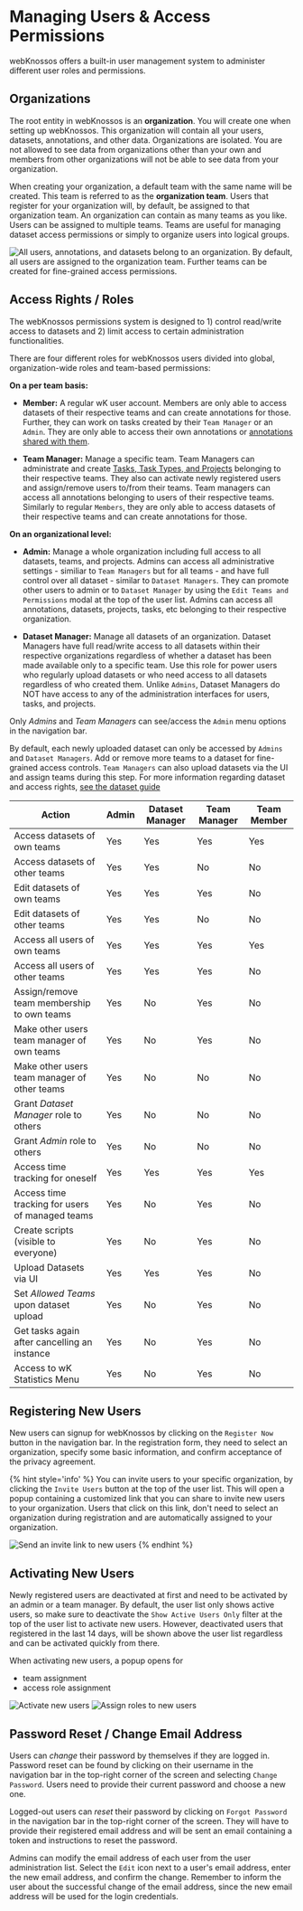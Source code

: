 # Managing Users & Access Permissions

webKnossos offers a built-in user management system to administer different user roles and permissions.


## Organizations

The root entity in webKnossos is an **organization**.
You will create one when setting up webKnossos.
This organization will contain all your users, datasets, annotations, and other data.
Organizations are isolated.
You are not allowed to see data from organizations other than your own and members from other organizations will not be able to see data from your organization.

When creating your organization, a default team with the same name will be created.
This team is referred to as the **organization team**.
Users that register for your organization will, by default, be assigned to that organization team.
An organization can contain as many teams as you like. 
Users can be assigned to multiple teams.
Teams are useful for managing dataset access permissions or simply to organize users into logical groups.

![All users, annotations, and datasets belong to an organization. By default, all users are assigned to the organization team. Further teams can be created for fine-grained access permissions.](images/teams.png)


## Access Rights / Roles

The webKnossos permissions system is designed to 1) control read/write access to datasets and 2) limit access to certain administration functionalities.

There are four different roles for webKnossos users divided into global, organization-wide roles and team-based permissions:

**On a per team basis:**

  - __Member:__ A regular wK user account. Members are only able to access datasets of their respective teams and can create annotations for those. Further, they can work on tasks created by their `Team Manager` or an `Admin`. They are only able to access their own annotations or [annotations shared with them](./sharing.md).

  - __Team Manager:__ Manage a specific team. Team Managers can administrate and create [Tasks, Task Types, and Projects](./tasks.md) belonging to their respective teams. They also can activate newly registered users and assign/remove users to/from their teams. Team managers can access all annotations belonging to users of their respective teams. Similarly to regular `Members`, they are only able to access datasets of their respective teams and can create annotations for those. 

**On an organizational level:** 

  - __Admin:__ Manage a whole organization including full access to all datasets, teams, and projects. Admins can access all administrative settings - similiar to `Team Managers` but for all teams - and have full control over all dataset - similar to `Dataset Managers`. They can promote other users to admin or to `Dataset Manager` by using the `Edit Teams and Permissions` modal at the top of the user list. Admins can access all annotations, datasets, projects, tasks, etc belonging to their respective organization.

  - __Dataset Manager:__ Manage all datasets of an organization. Dataset Managers have full read/write access to all datasets within their respective organizations regardless of whether a dataset has been made available only to a specific team. Use this role for power users who regularly upload datasets or who need access to all datasets regardless of who created them.
  Unlike `Admins`, Dataset Managers do NOT have access to any of the administration interfaces for users, tasks, and projects.
  

Only *Admins* and *Team Managers* can see/access the `Admin` menu options in the navigation bar.

By default, each newly uploaded dataset can only be accessed by `Admins` and `Dataset Managers`. Add or remove more teams to a dataset for fine-grained access controls. `Team Managers` can also upload datasets via the UI and assign teams during this step. For more information regarding dataset and access rights, [see the dataset guide](./sharing.md#general)


| Action                                           	| Admin 	| Dataset Manager 	| Team Manager 	| Team Member 	|
|--------------------------------------------------	|-------	|-----------------	|--------------	|-------------	|
| Access datasets of own teams                        	| Yes   	| Yes             	| Yes          	| Yes         	|
| Access datasets of other teams                      	| Yes   	| Yes             	| No           	| No          	|
| Edit datasets of own teams                       	| Yes   	| Yes             	| Yes          	| No          	|
| Edit datasets of other teams                     	| Yes   	| Yes             	| No           	| No          	|
| Access all users of own teams                       	| Yes   	| Yes             	| Yes          	| Yes         	|
| Access all users of other teams                     	| Yes   	| Yes             	| Yes          	| No          	|
| Assign/remove team membership to own teams       	| Yes   	| No              	| Yes          	| No          	|
| Make other users team manager of own teams   	| Yes   	| No              	| Yes          	| No          	|
| Make other users team manager of other teams   	| Yes   	| No              	| No           	| No          	|
| Grant *Dataset Manager* role to others        	| Yes   	| No              	| No           	| No          	|
| Grant *Admin* role to others                           	| Yes   	| No              	| No           	| No          	|
| Access time tracking for oneself                       	| Yes   	| Yes             	| Yes          	| Yes         	|
| Access time tracking for users of managed teams          	| Yes   	| No              	| Yes          	| No          	|
| Create scripts (visible to everyone)            	| Yes   	| No              	| Yes          	| No          	|
| Upload Datasets via UI                           	| Yes   	| Yes             	| Yes          	| No          	|
| Set *Allowed Teams* upon dataset upload    	| Yes   	| No              	| Yes          	| No          	|
| Get tasks again after cancelling an instance     	| Yes   	| No              	| Yes          	| No          	|
| Access to wK Statistics Menu  	| Yes   	| No              	| Yes          	| No          	|


## Registering New Users

New users can signup for webKnossos by clicking on the `Register Now` button in the navigation bar.
In the registration form, they need to select an organization, specify some basic information, and confirm acceptance of the privacy agreement.

{% hint style='info' %}
You can invite users to your specific organization, by clicking the `Invite Users` button at the top of the user list. This will open a popup containing a customized link that you can share to invite new users to your organization.
Users that click on this link, don't need to select an organization during registration and are automatically assigned to your organization.

![Send an invite link to new users](./images/users_invite.png)
{% endhint %}


## Activating New Users

Newly registered users are deactivated at first and need to be activated by an admin or a team manager.
By default, the user list only shows active users, so make sure to deactivate the `Show Active Users Only` filter at the top of the user list to activate new users.
However, deactivated users that registered in the last 14 days, will be shown above the user list regardless and can be activated quickly from there.

When activating new users, a popup opens for
  - team assignment
  - access role assignment

![Activate new users](./images/users_activate1.png)
![Assign roles to new users](./images/users_activate2.png)

## Password Reset / Change Email Address

Users can _change_ their password by themselves if they are logged in. Password reset can be found by clicking on their username in the navigation bar in the top-right corner of the screen and selecting `Change Password`. Users need to provide their current password and choose a new one.

Logged-out users can _reset_ their password by clicking on `Forgot Password` in the navigation bar in the top-right corner of the screen. They will have to provide their registered email address and will be sent an email containing a token and instructions to reset the password.

Admins can modify the email address of each user from the user administration list. Select the `Edit` icon next to a user's email address, enter the new email address, and confirm the change. Remember to inform the user about the successful change of the email address, since the new email address will be used for the login credentials.
